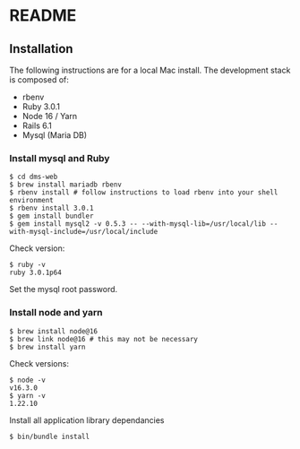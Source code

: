 # README

## Installation

The following instructions are for a local Mac install. The development stack is composed of:

* rbenv 
* Ruby 3.0.1
* Node 16 / Yarn
* Rails 6.1
* Mysql (Maria DB)

### Install mysql and Ruby

````
$ cd dms-web
$ brew install mariadb rbenv
$ rbenv install # follow instructions to load rbenv into your shell environment
$ rbenv install 3.0.1
$ gem install bundler
$ gem install mysql2 -v 0.5.3 -- --with-mysql-lib=/usr/local/lib --with-mysql-include=/usr/local/include 
````

Check version:

````
$ ruby -v
ruby 3.0.1p64
````

Set the mysql root password.

### Install node and yarn

````
$ brew install node@16 
$ brew link node@16 # this may not be necessary
$ brew install yarn
````

Check versions:

````
$ node -v
v16.3.0
$ yarn -v
1.22.10
````

Install all application library dependancies

````
$ bin/bundle install
````
